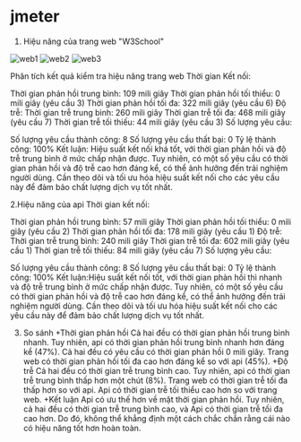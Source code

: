 # jmeter
1. Hiệu năng của trang web "W3School"
 
![web1](https://github.com/21012064-BuiThiNgocHuyen/jmeter/assets/124747527/9ca944e8-d5ff-4585-aedb-730c90ff918a)
![web2](https://github.com/21012064-BuiThiNgocHuyen/jmeter/assets/124747527/15f93a7a-89e8-4a0f-aa24-0251d5b4bccf)
![web3](https://github.com/21012064-BuiThiNgocHuyen/jmeter/assets/124747527/72f8eabb-f29e-4377-a72a-d30af919e97c)


Phân tích kết quả kiểm tra hiệu năng trang web
Thời gian Kết nối:

  Thời gian phản hồi trung bình: 109 mili giây
  Thời gian phản hồi tối thiểu: 0 mili giây (yêu cầu 3)
  Thời gian phản hồi tối đa: 322 mili giây (yêu cầu 6)
Độ trễ:
  Thời gian trễ trung bình: 260 mili giây
  Thời gian trễ tối đa: 468 mili giây (yêu cầu 7)
  Thời gian trễ tối thiếu: 44 mili giây (yêu cầu 3)
Số lượng yêu cầu:

  Số lượng yêu cầu thành công: 8
  Số lượng yêu cầu thất bại: 0
  Tỷ lệ thành công: 100%
Kết luận: Hiệu suất kết nối khá tốt, với thời gian phản hồi và độ trễ trung bình ở mức chấp nhận được.
Tuy nhiên, có một số yêu cầu có thời gian phản hồi và độ trễ cao hơn đáng kể, có thể ảnh hưởng đến trải nghiệm người dùng.
Cần theo dõi và tối ưu hóa hiệu suất kết nối cho các yêu cầu này để đảm bảo chất lượng dịch vụ tốt nhất.

2.Hiệu năng của api
Thời gian kết nối:

  Thời gian phản hồi trung bình: 57 mili giây
  Thời gian phản hồi tối thiểu: 0 mili giây (yêu cầu 2)
  Thời gian phản hồi tối đa: 178 mili giây (yêu cầu 1)
Độ trễ:
  Thời gian trễ trung bình: 240 mili giây
  Thời gian trễ tối đa: 602 mili giây (yêu cầu 1)
  Thời gian trễ tối thiếu: 84 mili giây (yêu cầu 7)
Số lượng yêu cầu:

Số lượng yêu cầu thành công: 8
Số lượng yêu cầu thất bại: 0
Tỷ lệ thành công: 100%
Kết luận:Hiệu suất kết nối tốt, với thời gian phản hồi thì nhanh và độ trễ trung bình ở mức chấp nhận được.
Tuy nhiên, có một số yêu cầu có thời gian phản hồi và độ trễ cao hơn đáng kể, có thể ảnh hưởng đến trải nghiệm người dùng.
Cần theo dõi và tối ưu hóa hiệu suất kết nối cho các yêu cầu này để đảm bảo chất lượng dịch vụ tốt nhất.

3. So sánh
+Thời gian phản hồi
  Cả hai  đều có thời gian phản hồi trung bình nhanh. Tuy nhiên, api có thời gian phản hồi trung bình nhanh hơn đáng kể (47%).
  Cả hai đều có yêu cầu có thời gian phản hồi 0 mili giây.
  Trang web  có thời gian phản hồi tối đa cao hơn đáng kể so với api (45%).
+Độ trễ
  Cả hai  đều có thời gian trễ trung bình cao. Tuy nhiên, api có thời gian trễ trung bình thấp hơn một chút (8%).
  Trang web có thời gian trễ tối đa thấp hơn so với api.
  Api có thời gian trễ tối thiểu cao hơn so với trang web. 
+Kết luận
Api có ưu thế hơn về mặt thời gian phản hồi. Tuy nhiên, cả hai đều có thời gian trễ trung bình cao, và Api có thời gian trễ tối đa cao hơn. Do đó, không thể khẳng định một cách chắc chắn rằng cái nào có hiệu năng tốt hơn hoàn toàn. 

